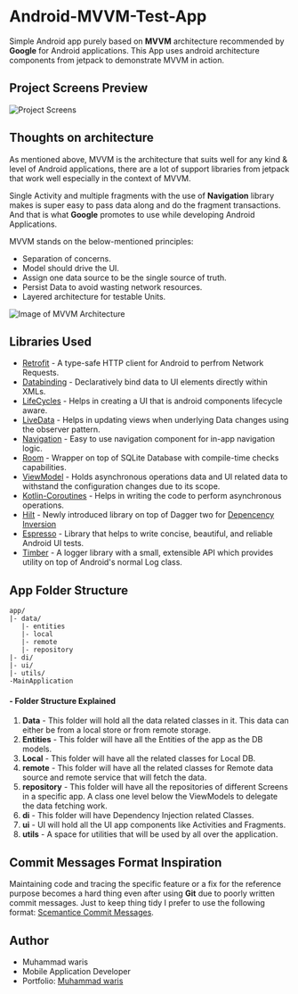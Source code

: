 # Android-MVVM-Test-App

Simple Android app purely based on **MVVM** architecture recommended by **Google** for Android applications. 
This App uses android architecture components from jetpack to demonstrate MVVM in action.

## Project Screens Preview

![Project Screens](https://www.linkpicture.com/q/Screenshot-2020-11-29-at-5.15.41-PM_1.png)

## Thoughts on architecture

As mentioned above, MVVM is the architecture that suits well for any kind & level of Android applications, there are a lot of support
libraries from jetpack that work well especially in the context of MVVM.

Single Activity and multiple fragments with the use of **Navigation** library makes is super easy to pass data along and do the fragment
transactions. And that is what **Google** promotes to use while developing Android Applications.

MVVM stands on the below-mentioned principles:
* Separation of concerns.
* Model should drive the UI.
* Assign one data source to be the single source of truth.
* Persist Data to avoid wasting network resources.
* Layered architecture for testable Units.


![Image of MVVM Architecture](https://developer.android.com/topic/libraries/architecture/images/final-architecture.png)



## Libraries Used

* [Retrofit](https://square.github.io/retrofit/) - A type-safe HTTP client for Android to perfrom Network Requests.
* [Databinding](https://developer.android.com/topic/libraries/data-binding/) - Declaratively bind data to UI elements directly within XMLs.
* [LifeCycles](https://developer.android.com/topic/libraries/architecture/lifecycle) - Helps in creating a UI that is android components lifecycle aware.
* [LiveData](https://developer.android.com/topic/libraries/architecture/livedata) - Helps in updating views when underlying Data changes using the observer pattern.
* [Navigation](https://developer.android.com/guide/navigation) - Easy to use navigation component for in-app navigation logic.
* [Room](https://developer.android.com/topic/libraries/architecture/room) - Wrapper on top of SQLite Database with compile-time checks capabilities.
* [ViewModel](https://developer.android.com/topic/libraries/architecture/viewmodel) - Holds asynchronous operations data and UI related data to withstand the configuration changes due to its scope.
* [Kotlin-Coroutines](https://kotlinlang.org/docs/reference/coroutines-overview.html) - Helps in writing the code to perform asynchronous operations.
* [Hilt](https://developer.android.com/training/dependency-injection/hilt-android) - Newly introduced library on top of Dagger two for [Depencency Inversion](https://developer.android.com/training/dependency-injection)
* [Espresso](https://developer.android.com/training/testing/espresso) - Library that helps to write concise, beautiful, and reliable Android UI tests.
* [Timber](https://github.com/JakeWharton/timber) - A logger library with a small, extensible API which provides utility on top of Android's normal Log class.

## App Folder Structure

```
app/
|- data/
   |- entities
   |- local
   |- remote
   |- repository
|- di/
|- ui/
|- utils/
-MainApplication
```

#### - Folder Structure Explained

1. **Data** - This folder will hold all the data related classes in it. This data can either be from a local store or from remote storage.
1. **Entities** - This folder will have all the Entities of the app as the DB models.
1. **Local** - This folder will have all the related classes for Local DB.
1. **remote** - This folder will have all the related classes for Remote data source and remote service that will fetch the data.
1. **repository** - This folder will have all the repositories of different Screens in a specific app. A class one level below the ViewModels to delegate the data fetching work.
1. **di** - This folder will have Dependency Injection related Classes.
1. **ui** - UI will hold all the UI app components like Activities and Fragments.
1. **utils** - A space for utilities that will be used by all over the application.

## Commit Messages Format Inspiration
Maintaining code and tracing the specific feature or a fix for the reference purpose becomes a hard thing even after using **Git** due to poorly
written commit messages. Just to keep thing tidy I prefer to use the following format: [Scemantice Commit Messages](https://gist.github.com/joshbuchea/6f47e86d2510bce28f8e7f42ae84c716).

## Author
* Muhammad waris
* Mobile Application Developer
* Portfolio: [Muhammad waris](http://warisdgk.com/)
